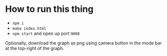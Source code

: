 # How to run this thing

- `npm i`
- `make index.html`
- `npm start` and open up port `9000`

Optionally, download the graph as png using camera button in the mode bar at the
top-right of the graph.

